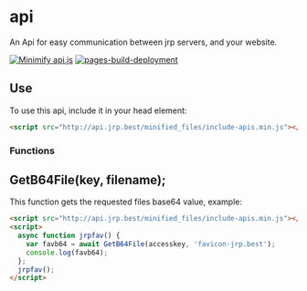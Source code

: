 # api
An Api for easy communication between jrp servers, and your website.

[![Minimify api.js](https://github.com/Jrp-best-hosting/api/actions/workflows/auto-min.yaml/badge.svg)](https://github.com/Jrp-best-hosting/api/actions/workflows/auto-min.yaml) [![pages-build-deployment](https://github.com/Jrp-best-hosting/api/actions/workflows/pages/pages-build-deployment/badge.svg)](https://github.com/Jrp-best-hosting/api/actions/workflows/pages/pages-build-deployment)

## Use

To use this api, include it in your head element:

```html
<script src="http://api.jrp.best/minified_files/include-apis.min.js"></script>
```

### Functions

## GetB64File(key, filename);

This function gets the requested files base64 value, example:

```html
<script src="http://api.jrp.best/minified_files/include-apis.min.js"></script>
<script>
  async function jrpfav() {
    var favb64 = await GetB64File(accesskey, 'favicon-jrp.best');
    console.log(favb64);
  };
  jrpfav();
</script>
```
